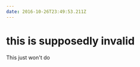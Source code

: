 ```yaml
---
date: 2016-10-26T23:49:53.211Z
---
```


# this is supposedly invalid

<p><p>This just won't do</p></p>
